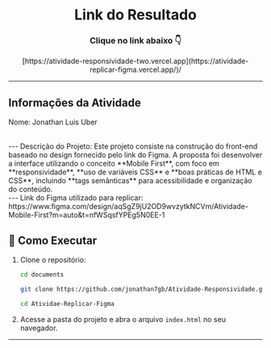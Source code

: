 <h1 align="center">Link do Resultado</h1>
<h3 align="center">Clique no link abaixo 👇</h3>
<p align="center">[https://atividade-responsividade-two.vercel.app](https://atividade-replicar-figma.vercel.app/)/</p>

---

## Informações da Atividade

Nome: Jonathan Luis Uber

<br>
---
Descrição do Projeto: Este projeto consiste na construção do front-end baseado no design fornecido pelo link do Figma. A proposta foi desenvolver a interface utilizando o conceito **Mobile First**, com foco em **responsividade**, **uso de variáveis CSS** e **boas práticas de HTML e CSS**, incluindo **tags semânticas** para acessibilidade e organização do conteúdo.

<br> 
---
Link do Figma utilizado para replicar: https://www.figma.com/design/aqSgZ9jU2OD9wvzytkNCVm/Atividade-Mobile-First?m=auto&t=nfWSqsfYPEg5N0EE-1


## 📂 Como Executar

1. Clone o repositório:
    ```bash
   cd documents
   ```
    
   ```bash
   git clone https://github.com/jonathan7gb/Atividade-Responsividade.git
   ```
   
   ```bash
   cd Atividae-Replicar-Figma
   ```
2. Acesse a pasta do projeto e abra o arquivo `index.html` no seu navegador.

---
<br>

